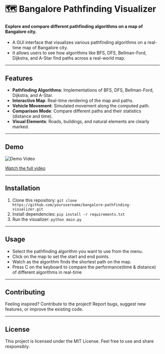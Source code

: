 # 🗺️ Bangalore Pathfinding Visualizer

#### Explore and compare different pathfinding algorithms on a map of Bangalore city. 
- A GUI interface that visualizes various pathfinding algorithms on a real-time map of Bangalore city. 
- It allows users to see how algorithms like BFS, DFS, Bellman-Ford, Dijkstra, and A-Star find paths across a real-world map.

---

## Features
- **Pathfinding Algorithms**: Implementations of BFS, DFS, Bellman-Ford, Dijkstra, and A-Star.
- **Interactive Map**: Real-time rendering of the map and paths.
- **Vehicle Movement**: Simulated movement along the computed path.
- **Comparison Mode**: Compare different paths and their statistics (distance and time).
- **Visual Elements**: Roads, buildings, and natural elements are clearly marked.

---

## Demo
![Demo Video](outputGif.gif)

[Watch the full video](outputRecording.mp4)

---

## Installation

1. Clone this repository: `git clone https://github.com/yourusername/bangalore-pathfinding-visualizer.git`
2. Install dependencies: `pip install -r requirements.txt`
3. Run the visualizer: `python main.py`

---

## Usage

- Select the pathfinding algorithm you want to use from the menu.
- Click on the map to set the start and end points.
- Watch as the algorithm finds the shortest path on the map.
- Press C on the keyboard to compare the performance(time & distance) of different algorithms in real-time

---

## Contributing

Feeling inspired? Contribute to the project! Report bugs, suggest new features, or improve the existing code. 

---

## License

This project is licensed under the MIT License. Feel free to use and share responsibly. 
